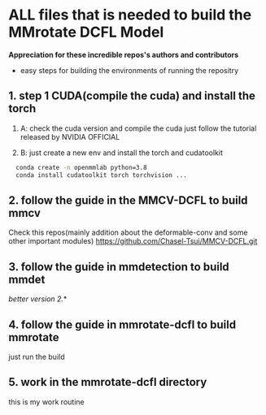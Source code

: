 # ALL files that is needed to build the MMrotate DCFL Model

**Appreciation for these incredible repos's authors and contributors**

- easy steps for building the environments of running the repositry

## 1. step 1 CUDA(compile the cuda) and install the torch

1. A: check the cuda version and compile the cuda
  just follow the tutorial released by NVIDIA OFFICIAL

2. B: just create a new env and install the torch and cudatoolkit

  ```bash
    conda create -n openmmlab python=3.8
    conda install cudatoolkit torch torchvision ...
  ```

## 2. follow the guide in the MMCV-DCFL to build mmcv
Check this repos(mainly addition about the deformable-conv and some other important modules)
https://github.com/Chasel-Tsui/MMCV-DCFL.git


## 3. follow the guide in mmdetection to build mmdet
*better version 2.**

## 4. follow the guide in mmrotate-dcfl to build mmrotate
just run the build

## 5. work in the mmrotate-dcfl directory
this is my work routine
